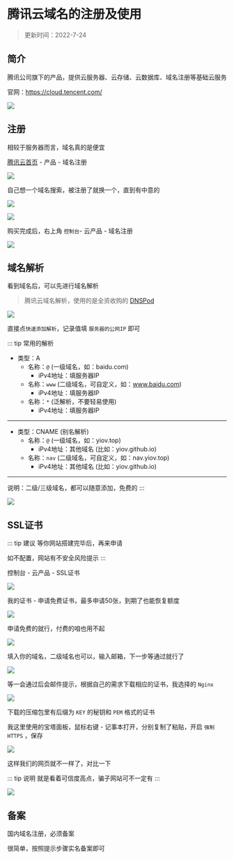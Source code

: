 # 腾讯云域名的注册及使用

> 更新时间：2022-7-24


## 简介

腾讯公司旗下的产品，提供云服务器、云存储、云数据库、域名注册等基础云服务

官网：https://cloud.tencent.com/

![](/domain/tencent/tencent-01.png)



## 注册

相较于服务器而言，域名真的是便宜

[腾讯云首页](https://cloud.tencent.com/) - 产品 - 域名注册

![](/domain/tencent/tencent-02.png)


自己想一个域名搜索，被注册了就换一个，直到有中意的

![](/domain/tencent/tencent-03.png)

![](/domain/tencent/tencent-04.png)


购买完成后，右上角 `控制台`- 云产品 - 域名注册

![](/domain/tencent/tencent-05.png)



## 域名解析

看到域名后，可以先进行域名解析

> 腾讯云域名解析，使用的是全资收购的 [DNSPod](https://www.dnspod.cn/)

![](/domain/tencent/tencent-06.png)


直接点`快速添加解析`，记录值填 `服务器的公网IP` 即可

::: tip 常用的解析

* 类型：A
    * 名称：`@` (一级域名，如：baidu.com)
        * iPv4地址：填服务器IP
    * 名称：`www` (二级域名，可自定义，如：www.baidu.com)
        * iPv4地址：填服务器IP
    * 名称：`*` (泛解析，不要轻易使用)
        * iPv4地址：填服务器IP

---

* 类型：CNAME (别名解析)
    * 名称：`@` (一级域名，如：yiov.top)
        * iPv4地址：其他域名 (比如：yiov.github.io)
    * 名称：`nav` (二级域名，可自定义，如：nav.yiov.top)
        * iPv4地址：其他域名 (比如：yiov.github.io)

---

说明：二级/三级域名，都可以随意添加，免费的
:::


![](/domain/tencent/tencent-07.png)






## SSL证书

::: tip 建议
等你网站搭建完毕后，再来申请

如不配置，网站有不安全风险提示
:::

控制台 - 云产品 - SSL证书

![](/domain/tencent/tencent-08.png)


我的证书 - 申请免费证书，最多申请50张，到期了也能恢复额度

![](/domain/tencent/tencent-09.png)

申请免费的就行，付费的咱也用不起

![](/domain/tencent/tencent-10.png)


填入你的域名，二级域名也可以，输入邮箱，下一步等通过就行了

![](/domain/tencent/tencent-11.png)


等一会通过后会邮件提示，根据自己的需求下载相应的证书，我选择的 `Nginx`


![](/domain/tencent/tencent-12.png)


下载的压缩包里有后缀为 `KEY` 的秘钥和 `PEM` 格式的证书

我这里使用的宝塔面板，鼠标右键 - 记事本打开，分别复制了粘贴，开启 `强制HTTPS` ，保存

![](/domain/tencent/tencent-13.png)


这样我们的网页就不一样了，对比一下

::: tip 说明
就是看着可信度高点，骗子网站可不一定有
:::

![](/domain/tencent/tencent-14.png)




## 备案

国内域名注册，必须备案

很简单，按照提示步骤实名备案即可